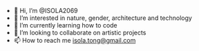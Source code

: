 - 👋 Hi, I’m @ISOLA2069
- 👀 I’m interested in nature, gender, architecture and technology
- 🌱 I’m currently learning how to code
- 💞️ I’m looking to collaborate on artistic projects
- 📫 How to reach me isola.tong@gmail.com

<!---
ISOLA2069/ISOLA2069 is a ✨ special ✨ repository because its `README.md` (this file) appears on your GitHub profile.
You can click the Preview link to take a look at your changes.
--->
